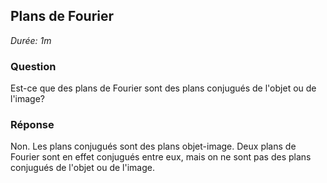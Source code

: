 ## Plans de Fourier

*Durée: 1m*

### Question

Est-ce que des plans de Fourier sont des plans  conjugués de l'objet ou de l'image?

### Réponse

Non.  Les plans conjugués sont des plans objet-image.  Deux plans de Fourier sont en effet conjugués entre eux, mais on ne sont pas des plans conjugués de l'objet ou de l'image.